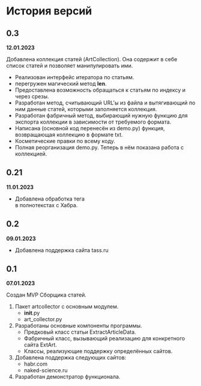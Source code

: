 # История версий

## 0.3

**12.01.2023**

Добавлена коллекция статей (ArtCollection). Она содержит в себе список статей и позволяет манипулировать ими.

* Реализован интерфейс итератора по статьям.
* перегружен магический метод __len__.
* Предоставлена возможность обращаться к статьям по индексу и через срезы.
* Разработан метод, считывающий URL'ы из файла и вытягивающий по ним данные статей, которыми заполняется коллекция.
* Разработан фабричный метод, выбирающий нужную функцию для экспорта коллекции в зависимости от требуемого формата.
* Написана (основной код перенесён из demo.py) функция, возвращающая коллекцию в формате txt.
* Косметические правки по всему коду.
* Полная реорганизация demo.py. Теперь в нём показана работа с коллекцией.

## 0.21

**11.01.2023**

- Добавлена обработка тега <br/> в полнотекстах с Хабра.

## 0.2

**09.01.2023**

- Добавлена поддержка сайта tass.ru

## 0.1

**07.01.2023**

Создан MVP Сборщика статей.

1. Пакет artcollector с основным модулем.
    - __init__.py
    - art_collector.py
2. Разработаны основные компоненты программы.
    - Предковый класс статьи ExtractArticleData.
    - Фабричный класс, вызывающий реализацию для конкретного сайта ExtArt.
    - Классы, реализующие поддержку определённых сайтов.
3. Добавлена поддержка следующих сайтов:
    - habr.com
    - naked-science.ru
4. Разработан демонстратор функционала.